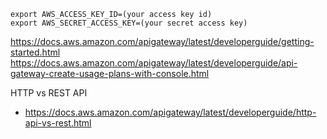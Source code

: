 
```
export AWS_ACCESS_KEY_ID=(your access key id) 
export AWS_SECRET_ACCESS_KEY=(your secret access key)

```


https://docs.aws.amazon.com/apigateway/latest/developerguide/getting-started.html
https://docs.aws.amazon.com/apigateway/latest/developerguide/api-gateway-create-usage-plans-with-console.html


HTTP vs REST API
* https://docs.aws.amazon.com/apigateway/latest/developerguide/http-api-vs-rest.html
